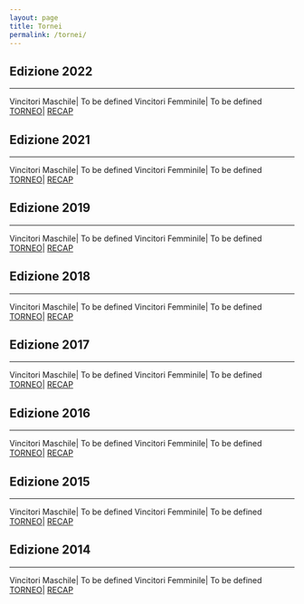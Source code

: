```yaml
---
layout: page
title: Tornei
permalink: /tornei/
---
```


## **Edizione 2022** 
---

Vincitori Maschile| To be defined
Vincitori Femminile| To be defined
[TORNEO](/calciosplash_lizzana/torneo/2022)| [RECAP](/calciosplash_lizzana/recap/2022)

## **Edizione 2021** 
---

Vincitori Maschile| To be defined
Vincitori Femminile| To be defined
[TORNEO](/calciosplash_lizzana/torneo/2021)| [RECAP](/calciosplash_lizzana/recap/2021)

## **Edizione 2019** 
---

Vincitori Maschile| To be defined
Vincitori Femminile| To be defined
[TORNEO](/calciosplash_lizzana/torneo/2019)| [RECAP](/calciosplash_lizzana/recap/2019)

## **Edizione 2018** 
---

Vincitori Maschile| To be defined
Vincitori Femminile| To be defined
[TORNEO](/calciosplash_lizzana/torneo/2018)| [RECAP](/calciosplash_lizzana/recap/2018)

## **Edizione 2017** 
---

Vincitori Maschile| To be defined
Vincitori Femminile| To be defined
[TORNEO](/calciosplash_lizzana/torneo/2017)| [RECAP](calciosplash_lizzana/recap/2017)

## **Edizione 2016** 
---

Vincitori Maschile| To be defined
Vincitori Femminile| To be defined
[TORNEO](/calciosplash_lizzana/torneo/2016)| [RECAP](/calciosplash_lizzana/recap/2016)

## **Edizione 2015** 
---

Vincitori Maschile| To be defined
Vincitori Femminile| To be defined
[TORNEO](/calciosplash_lizzana/torneo/2015)| [RECAP](/calciosplash_lizzana/recap/2015)

## **Edizione 2014** 
---

Vincitori Maschile| To be defined
Vincitori Femminile| To be defined
[TORNEO](/calciosplash_lizzana/torneo/2014)| [RECAP](/calciosplash_lizzana/recap/2014)
